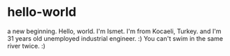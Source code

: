 # hello-world
a new beginning.
Hello, world. I'm Ismet. I'm from Kocaeli, Turkey. and I'm 31 years old unemployed industrial engineer. :)
You can't swim in the same river twice. :)
